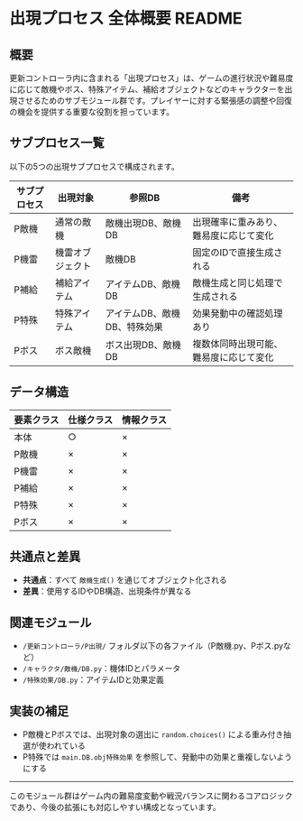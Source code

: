 # 出現プロセス 全体概要 README

## 概要
更新コントローラ内に含まれる「出現プロセス」は、ゲームの進行状況や難易度に応じて敵機やボス、特殊アイテム、補給オブジェクトなどのキャラクターを出現させるためのサブモジュール群です。プレイヤーに対する緊張感の調整や回復の機会を提供する重要な役割を担っています。

## サブプロセス一覧
以下の5つの出現サブプロセスで構成されます。

| サブプロセス | 出現対象   | 参照DB               | 備考 |
|--------------|-------------|-----------------------|------|
| P敵機        | 通常の敵機   | 敵機出現DB、敵機DB      | 出現確率に重みあり、難易度に応じて変化 |
| P機雷        | 機雷オブジェクト | 敵機DB               | 固定のIDで直接生成される |
| P補給        | 補給アイテム | アイテムDB、敵機DB      | 敵機生成と同じ処理で生成される |
| P特殊        | 特殊アイテム | アイテムDB、敵機DB、特殊効果 | 効果発動中の確認処理あり |
| Pボス        | ボス敵機     | ボス出現DB、敵機DB      | 複数体同時出現可能、難易度に応じて変化 |

## データ構造

| 要素クラス | 仕様クラス | 情報クラス |
|------------|------------|------------|
| 本体     　| ○          | ×          | 
| P敵機     | ×          | ×          | 
| P機雷     | ×          | ×          | 
| P補給     | ×          | ×          | 
| P特殊     | ×          | ×          | 
| Pボス     | ×          | ×          |

## 共通点と差異

- **共通点**：すべて `敵機生成()` を通じてオブジェクト化される
- **差異**：使用するIDやDB構造、出現条件が異なる

## 関連モジュール
- `/更新コントローラ/P出現/` フォルダ以下の各ファイル（P敵機.py、Pボス.pyなど）
- `/キャラクタ/敵機/DB.py`：機体IDとパラメータ
- `/特殊効果/DB.py`：アイテムIDと効果定義

## 実装の補足
- P敵機とPボスでは、出現対象の選出に `random.choices()` による重み付き抽選が使われている
- P特殊では `main.DB.obj特殊効果` を参照して、発動中の効果と重複しないようにする

---
このモジュール群はゲーム内の難易度変動や戦況バランスに関わるコアロジックであり、今後の拡張にも対応しやすい構成となっています。
